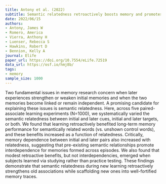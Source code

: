 ```yaml
---
title: Antony et al. (2022)
subtitle: Semantic relatedness retroactively boosts memory and promotes memory interdependence across episodes
date: 2022/06/15
authors:
- Antony, James W
- Romero, America
- Vierra, Anthony H
- Luenser, Rebecca S
- Hawkins, Robert D
- Bennion, Kelly A
journal: Elife
paper_url: https://doi.org/10.7554/eLife.72519
data_url: https://osf.io/hmj8b/
tags:
- memory
sample_size: 1000
---
```


Two fundamental issues in memory research concern when later experiences strengthen or weaken initial memories and when the two memories become linked or remain independent. A promising candidate for explaining these issues is semantic relatedness. Here, across five paired-associate learning experiments (N=1000), we systematically varied the semantic relatedness between initial and later cues, initial and later targets, or both. We found that learning retroactively benefited long-term memory performance for semantically related words (vs. unshown control words), and these benefits increased as a function of relatedness. Critically, memory dependence between initial and later pairs also increased with relatedness, suggesting that pre-existing semantic relationships promote interdependence for memories formed across episodes. We also found that modest retroactive benefits, but not interdependencies, emerged when subjects learned via studying rather than practice testing. These findings demonstrate that semantic relatedness during new learning retroactively strengthens old associations while scaffolding new ones into well-fortified memory traces.
